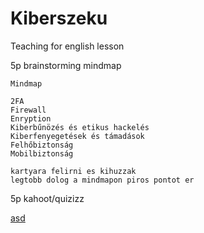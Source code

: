 # Kiberszeku
Teaching for english lesson

5p brainstorming mindmap
    
    Mindmap
    
    2FA
    Firewall
    Enryption
    Kiberbűnözés és etikus hackelés
    Kiberfenyegetések és támadások
    Felhőbiztonság
    Mobilbiztonság
    
    kartyara felirni es kihuzzak
    legtobb dolog a mindmapon piros pontot er




5p kahoot/quizizz

  

[asd](https://youtube.com)

